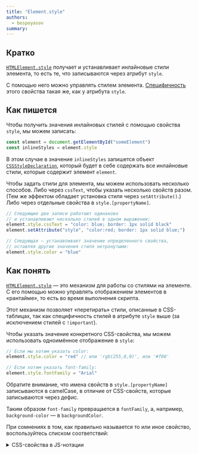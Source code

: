 ```yaml
---
title: "Element.style"
authors:
  - bespoyasov
summary:
---
```


## Кратко

[`HTMLElement.style`](http://htmlelement.style) получает и устанавливает инлайновые стили элемента, то есть те, что записываются через атрибут `style`.

С помощью него можно управлять стилем элемента. [Специфичность](https://developer.mozilla.org/ru/docs/Web/CSS/Specificity) этого свойства такая же, как у атрибута `style`.

## Как пишется

Чтобы получить значения инлайновых стилей с помощью свойства `style`, мы можем записать:

```js
const element = document.getElementById("someElement")
const inlineStyles = element.style
```

В этом случае в значение `inlineStyles` запишется объект [`CSSStyleDeclaration`](https://developer.mozilla.org/ru/docs/Web/API/CSSStyleDeclaration), который будет в себе содержать все инлайновые стили, которые содержит элемент `element`.

Чтобы задать стили для элемента, мы можем использовать несколько способов. Либо через `cssText`, чтобы указать несколько свойств разом. (Тем же эффектом обладает установка стиля через `setAttribute()`.) Либо через отдельные свойства в `style.[propertyName]`.

```js
// Следующие две записи работают одинаково
// и устанавливают несколько стилей в одном выражении:
element.style.cssText = "color: blue; border: 1px solid black"
element.setAttribute("style", "color:red; border: 1px solid blue;")

// Следующая — устанавливает значение определенного свойства,
// оставляя другие значения стиля нетронутыми:
element.style.color = "blue"
```

## Как понять

[`HTMLElement.style`](http://htmlelement.style) — это механизм для работы со стилями на элементе. С его помощью можно управлять отображением элементов в «рантайме», то есть во время выполнения скрипта.

Этот механизм позволяет «перетирать» стили, описанные в CSS-таблицах, так как специфичность стилей в атрибуте `style` выше (за исключением стилей с `!important`).

Чтобы указать значение конкретного CSS-свойства, мы можем использовать одноимённое отображение в `style`:

```js
// Если мы хотим указать color:
element.style.color = "red" // или 'rgb(255,0,0)', или '#f00'

// Если хотим указать font-family:
element.style.fontFamily = "Arial"
```

Обратите внимание, что имена свойств в `style.[propertyName]` записываются в camelCase, в отличие от CSS-свойств, которые записываются через дефис.

Таким образом `font-family` превращается в `fontFamily`, а, например, `background-color` — в `backgroundColor`.

При сомнениях в том, как правильно называется то или иное свойство, воспользуйтесь списком соответствий:

<details class="article__table article__table_all-half">
  <summary>CSS-свойства в JS-нотации</summary>

| CSS | JavaScript |
| --- | --- |
| [background]() | background |
| [background-attachment]() | backgroundAttachment |
| [background-color](/css/background-color/) | backgroundColor |
| [background-image](/css/background-image/) | backgroundImage |
| [background-position](/css/background-position/) | backgroundPosition |
| [background-repeat](/css/background-repeat/) | backgroundRepeat |
| [border](/css/border/) | border |
| [border-bottom](/css/border/#как-это-понять) | borderBottom |
| [border-bottom-color](/css/border/#как-это-понять) | borderBottomColor |
| [border-bottom-style](/css/border/#как-это-понять) | borderBottomStyle |
| [border-bottom-width](/css/border/#как-это-понять) | borderBottomWidth |
| [border-color](/css/border/#border-color) | borderColor |
| [border-left](/css/border/#как-это-понять) | borderLeft |
| [border-left-color](/css/border/#как-это-понять) | borderLeftColor |
| [border-left-style](/css/border/#как-это-понять) | borderLeftStyle |
| [border-left-width](/css/border/#как-это-понять) | borderLeftWidth |
| [border-right](/css/border/#как-это-понять) | borderRight |
| [border-right-color](/css/border/#как-это-понять) | borderRightColor |
| [border-right-style](/css/border/#как-это-понять) | borderRightStyle |
| [border-right-width](/css/border/#как-это-понять) | borderRightWidth |
| [border-style](/css/border/#border-style) | borderStyle |
| [border-top](/css/border/#как-это-понять) | borderTop |
| [border-top-color](/css/border/#как-это-понять) | borderTopColor |
| [border-top-style](/css/border/#как-это-понять) | borderTopStyle |
| [border-top-width](/css/border/#как-это-понять) | borderTopWidth |
| [border-width](/css/border/#border-width) | borderWidth |
| [clear]() | clear |
| [clip]() | clip |
| [color](/css/color/) | color |
| [cursor](/css/cursor/) | cursor |
| [display](/css/display/) | display |
| [filter]() | filter |
| [float]() | cssFloat |
| [font]() | font |
| [font-family](/css/doka/font-family/) | fontFamily |
| [font-size](/css/doka/font-size/) | fontSize |
| [font-variant]() | fontVariant |
| [font-weight](/css/doka/font-weight/) | fontWeight |
| [height](/css/doka/height/) | height |
| [left]() | left |
| [letter-spacing](/css/doka/letter-spacing/) | letterSpacing |
| [line-height](/css/doka/line-height/) | lineHeight |
| [list-style]() | listStyle |
| [list-style-image](/css/doka/list-style-image/) | listStyleImage |
| [list-style-position](/css/doka/list-style-position/) | listStylePosition |
| [list-style-type](/css/doka/list-style-type/) | listStyleType |
| [margin](/css/doka/margin/) | margin |
| [margin-bottom](/css/doka/margin/#кратко) | marginBottom |
| [margin-left](/css/doka/margin/#кратко) | marginLeft |
| [margin-right](/css/doka/margin/#кратко) | marginRight |
| [margin-top](/css/doka/margin/#кратко) | marginTop |
| [overflow]() | overflow |
| [padding](/css/doka/padding/) | padding |
| [padding-bottom](/css/doka/padding/#кратко) | paddingBottom |
| [padding-left](/css/doka/padding/#кратко) | paddingLeft |
| [padding-right](/css/doka/padding/#кратко) | paddingRight |
| [padding-top](/css/doka/padding/#кратко) | paddingTop |
| [page-break-after]() | pageBreakAfter |
| [page-break-before]() | pageBreakBefore |
| [position]() | position |
| [stroke-dasharray]() | strokeDasharray |
| [stroke-dashoffset]() | strokeDashoffset |
| [stroke-width]() | strokeWidth |
| [text-align](/css/doka/text-align/) | textAlign |
| [text-decoration](/css/doka/text-decoration/) | textDecoration |
| [text-indent]() | textIndent |
| [text-transform](/css/doka/text-transform/) | textTransform |
| [top]() | top |
| [vertical-align](/css/doka/vertical-align/) | verticalAlign |
| [visibility](/css/doka/visibility/) | visibility |
| [width](/css/doka/width/) | width |

</details>
